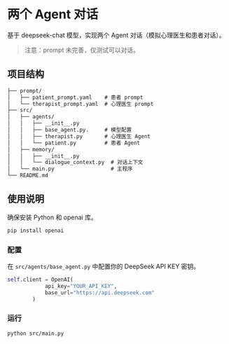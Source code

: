 # 两个 Agent 对话

基于 deepseek-chat 模型，实现两个 Agent 对话（模拟心理医生和患者对话）。

> 注意：prompt 未完善，仅测试可以对话。

## 项目结构

```txt
├── prompt/
│   ├── patient_prompt.yaml    # 患者 prompt
│   └── therapist_prompt.yaml  # 心理医生 prompt
├── src/
│   ├── agents/
│   │   ├── __init__.py
│   │   ├── base_agent.py.     # 模型配置
│   │   ├── therapist.py       # 心理医生 Agent
│   │   └── patient.py         # 患者 Agent
│   ├── memory/
│   │   ├── __init__.py
│   │   └── dialogue_context.py  # 对话上下文
│   └── main.py                  # 主程序
└── README.md
```

## 使用说明

确保安装 Python 和 openai 库。

```bash
pip install openai
```

### 配置

在 `src/agents/base_agent.py` 中配置你的 DeepSeek API KEY 密钥。

```python
self.client = OpenAI(
            api_key="YOUR_API_KEY",
            base_url="https://api.deepseek.com"
        )
```

### 运行

```bash
python src/main.py
```
